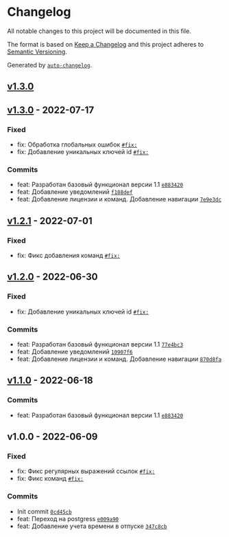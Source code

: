 # Changelog

All notable changes to this project will be documented in this file.

The format is based on [Keep a Changelog](https://keepachangelog.com/en/1.0.0/)
and this project adheres to [Semantic Versioning](https://semver.org/spec/v2.0.0.html).

Generated by [`auto-changelog`](https://github.com/CookPete/auto-changelog).

## [v1.3.0](https://github.com/progryx/chatbot/compare/v1.3.0...v1.3.0)

## [v1.3.0](https://github.com/progryx/chatbot/compare/v1.2.1...v1.3.0) - 2022-07-17

### Fixed

- fix: Обработка глобальных ошибок [`#fix:`](https://github.com/progryx/chatbot/issues/fix:)
- fix: Добавление уникальных ключей id [`#fix:`](https://github.com/progryx/chatbot/issues/fix:)

### Commits

- feat: Разработан базовый функционал версии 1.1 [`e883420`](https://github.com/progryx/chatbot/commit/e88342009c279549d0514fe68e8f1725e31ed8d9)
- feat: Добавление уведомлений [`f188def`](https://github.com/progryx/chatbot/commit/f188def6f45970dfd4233eb8f0c6406cdd1be665)
- feat: Добавление лицензии и команд. Добавление навигации [`7e9e3dc`](https://github.com/progryx/chatbot/commit/7e9e3dcbfc46ca97330da70815c019d29d8d987e)

## [v1.2.1](https://github.com/progryx/chatbot/compare/v1.2.0...v1.2.1) - 2022-07-01

### Fixed

- fix: Фикс добавления команд [`#fix:`](https://github.com/progryx/chatbot/issues/fix:)

## [v1.2.0](https://github.com/progryx/chatbot/compare/v1.1.0...v1.2.0) - 2022-06-30

### Fixed

- fix: Добавление уникальных ключей id [`#fix:`](https://github.com/progryx/chatbot/issues/fix:)

### Commits

- feat: Разработан базовый функционал версии 1.1 [`77e4bc3`](https://github.com/progryx/chatbot/commit/77e4bc3d6da16179a4d183006869cee42c23a9d1)
- feat: Добавление уведомлений [`10907f6`](https://github.com/progryx/chatbot/commit/10907f6c8c744c969adb8a1925bc4bf5dca01cec)
- feat: Добавление лицензии и команд. Добавление навигации [`870d8fa`](https://github.com/progryx/chatbot/commit/870d8fa1e8813d8e374b1efdd0d5f1cbdb463022)

## [v1.1.0](https://github.com/progryx/chatbot/compare/v1.0.0...v1.1.0) - 2022-06-18

### Commits

- feat: Разработан базовый функционал версии 1.1 [`e883420`](https://github.com/progryx/chatbot/commit/e88342009c279549d0514fe68e8f1725e31ed8d9)

## v1.0.0 - 2022-06-09

### Fixed

- fix: Фикс регулярных выражений ссылок [`#fix:`](https://github.com/progryx/chatbot/issues/fix:)
- fix: Фикс команд [`#fix:`](https://github.com/progryx/chatbot/issues/fix:)

### Commits

- Init commit [`0cd45cb`](https://github.com/progryx/chatbot/commit/0cd45cb0854aca9a2e8459f7ee15c184d81feecf)
- feat: Переход на postgress [`e009a90`](https://github.com/progryx/chatbot/commit/e009a900985d21d978e64425369b84bef931acdf)
- feat: Добавление учета времени в отпуске [`347c8cb`](https://github.com/progryx/chatbot/commit/347c8cbe016aa8fba42be35a1e0ee31f9852a92c)
